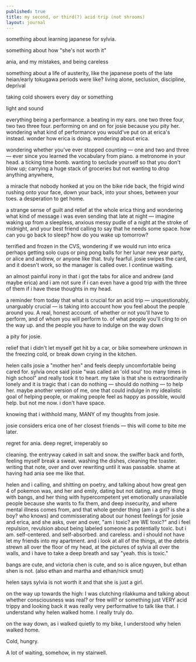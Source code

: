 ```yaml
---
published: true
title: my second, or third(?) acid trip (not shrooms)
layout: journal
---
```


something about learning japanese for sylvia.

something about how "she's not worth it"

ania, and my mistakes, and being careless

something about a life of austerity, like the japanese poets of the late heian/early tokugawa periods were like? living alone, seclusion, discipline, deprival

taking cold showers every day or something

light and sound

everything being a performance. a beating in my ears. one two three four, two two three four. performing on and on for josie because you pity her. wondering what kind of performance you would've put on at erica's instead. wonder how erica is doing. wondering about erica. 

wondering whether you've ever stopped counting — one and two and three — ever since you learned the vocabulary from piano. a metronome in your head. a ticking time bomb. wanting to seclude yourself so that you don't blow up; carrying a huge stack of groceries but not wanting to drop anything anywhere, 

a miracle that nobody honked at you on the bike ride back, the frigid wind rushing onto your face, down your back, into your shoes, between your toes. a desperation to get home.

a strange sense of guilt and relief at the whole erica thing and wondering what kind of message i was even sending that late at night — imagine waking up from a sleepless, anxious messy pudle of a night at the stroke of midnight, and your best friend calling to say that he needs some space. how can you go back to sleep? how do you wake up tomorrow?

terrified and frozen in the CVS, wondering if we would run into erica perhaps getting solo cups or ping pong balls for her lunar new year party, or alice and andrew, or anyone like that. truly fearful. josie swipes the card, and it doesn't work, so the manager is called over. I continue waiting.

an almost painful irony in that i got the tabs for alice and andrew (and maybe erica) and i am not sure if i can even have a good trip with the three of them if i have these thoughts in my head.

a reminder from today that what is crucial for an acid trip — unquestionably, unarguably crucial — is taking into account how you feel about the people around you. A real, honest account. of whether or not you'll have to perform, and of whom you will perform to. of what people you'll cling to on the way up.      and the people you have to indulge on the way down

a pity for josie.

relief that i didn't let myself get hit by a car, or bike somewhere unknown in the freezing cold, or break down crying in the kitchen.

helen calls josie a "mother hen" and feels deeply uncomfortable being cared for. sylvia once said josie "was called an 'old soul' too many times in high school" and really took it to heart. my take is that she is extraordinarily lonely and it is tragic that i can do nothing — should do nothing — to help her. maybe another version of me, one that could indulge in my idealistic goal of helping people, or making people feel as happy as possible, would help. but not me now. i don't have space.

knowing that i withhold many, MANY of my thoughts from josie.

josie considers erica one of her closest friends — this will come to bite me later. 

regret for ania. deep regret, irreperably so

cleaning. the entryway caked in salt and snow. the swiffer back and forth, feeling myself break a sweat. washing the dishes, cleaning the toaster. writing that note, over and over rewriting until it was passable. shame at having had ania see me like that.

helen and i calling, and shitting on poetry, and talking about how great gen 4 of pokemon was, and her and emily, dating but not dating, and my thing with bangs, and her thing with hypercompetent yet emotionally unavailable people because she wants to fix them, and deep insecurity, and where mental illness comes from, and that whole gender thing (am i a girl? is she a boy? who knows) and commisserating about our honest feelings for josie and erica, and she asks, over and over, "am i toxic? are WE toxic?" and i feel repulsion, revulsion about being labeled someone as potentially toxic. but i am. self-centered. and self-absorbed. and careless. and i should not have let my friends into my apartment. and i look at all of the things, at the debris strewn all over the floor of my head, at the pictures of sylvia all over the walls, and i have to take a deep breath and say "yeah. this is toxic."

bangs are cute, and victoria chen is cute, and so is alice nguyen, but ethan shen is not. (also ethan and martha and ethan/nick smut)

helen says sylvia is not worth it and that she is just a girl.

on the way up towards the high: I was clutching rilakkuma and talking about whether consciousness was real? or free will? or something just VERY acid trippy and looking back it was really very performative to talk like that. I understand why helen walked home. I really truly do.

on the way down, as i walked quietly to my bike, I understood why helen walked home.

Cold, hungry.

A lot of waiting, somehow, in my stairwell.

